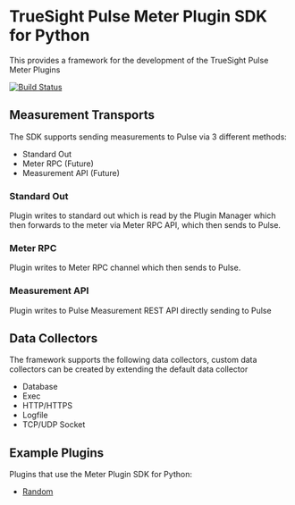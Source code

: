 TrueSight Pulse Meter Plugin SDK for Python
===========================================

This provides a framework for the development of the TrueSight Pulse Meter Plugins

[![Build Status](https://travis-ci.org/boundary/meter-plugin-sdk-python.svg?branch=develop)](https://travis-ci.org/boundary/meter-plugin-sdk-python)


Measurement Transports
----------------------

The SDK supports sending measurements to Pulse via 3 different methods:

- Standard Out
- Meter RPC (Future)
- Measurement API (Future)

### Standard Out

Plugin writes to standard out which is read by the Plugin Manager
which then forwards to the meter via Meter RPC API, which then sends to
Pulse.
                                                                     
### Meter RPC

Plugin writes to Meter RPC channel which then sends to Pulse.

### Measurement API

Plugin writes to Pulse Measurement REST API directly sending to Pulse

Data Collectors
---------------

The framework supports the following data collectors, custom data
collectors can be created by extending the default data collector

- Database
- Exec
- HTTP/HTTPS
- Logfile
- TCP/UDP Socket

Example Plugins
---------------

Plugins that use the Meter Plugin SDK for Python:

- [Random](https://github.com/boundary/meter-plugin-sdk-python-random)
